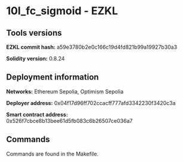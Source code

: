 # 10l_fc_sigmoid - EZKL

## Tools versions

**EZKL commit hash:** a59e3780b2e0c166c19d4fd821b99a19927b30a3

**Solidity version:** 0.8.24

## Deployment information

**Networks:** Ethereum Sepolia, Optimism Sepolia

**Deployer address:** 0x04f17d96ff702ccacff777afd3342230f3420c3a

**Smart contract address:** 0x526f7cbce8b13bee61d5fb083c6b26507ce036a7

## Commands

Commands are found in the Makefile.
